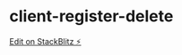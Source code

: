 # client-register-delete

[Edit on StackBlitz ⚡️](https://stackblitz.com/edit/client-register-delete)